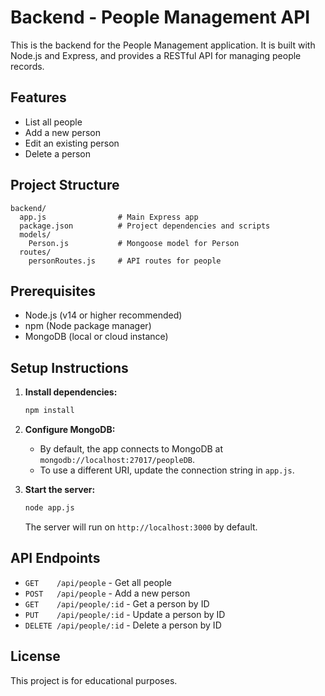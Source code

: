 # Backend - People Management API

This is the backend for the People Management application. It is built with Node.js and Express, and provides a RESTful API for managing people records.

## Features
- List all people
- Add a new person
- Edit an existing person
- Delete a person

## Project Structure
```
backend/
  app.js                # Main Express app
  package.json          # Project dependencies and scripts
  models/
    Person.js           # Mongoose model for Person
  routes/
    personRoutes.js     # API routes for people
```

## Prerequisites
- Node.js (v14 or higher recommended)
- npm (Node package manager)
- MongoDB (local or cloud instance)

## Setup Instructions

1. **Install dependencies:**
   ```sh
   npm install
   ```

2. **Configure MongoDB:**
   - By default, the app connects to MongoDB at `mongodb://localhost:27017/peopleDB`.
   - To use a different URI, update the connection string in `app.js`.

3. **Start the server:**
   ```sh
   node app.js
   ```
   The server will run on `http://localhost:3000` by default.

## API Endpoints

- `GET    /api/people`         - Get all people
- `POST   /api/people`         - Add a new person
- `GET    /api/people/:id`     - Get a person by ID
- `PUT    /api/people/:id`     - Update a person by ID
- `DELETE /api/people/:id`     - Delete a person by ID

## License
This project is for educational purposes.
